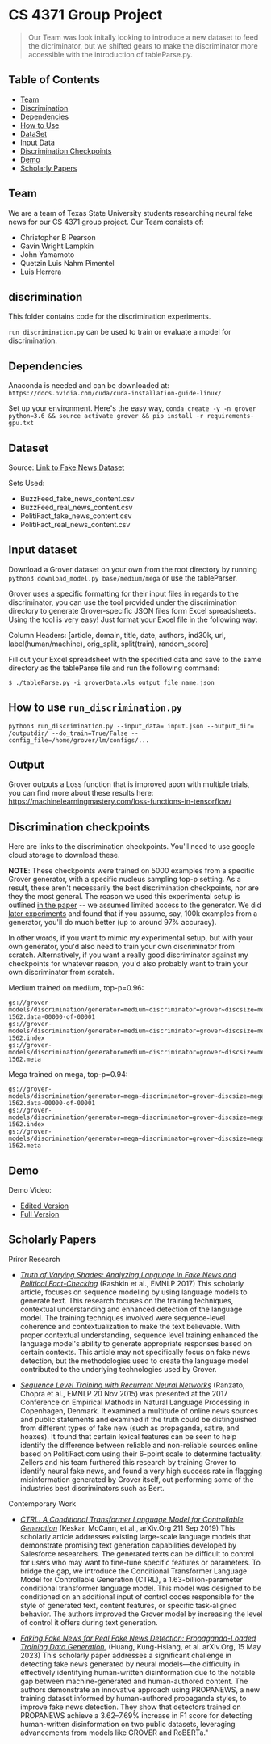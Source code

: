 # CS 4371 Group Project
> Our Team was look initally looking to introduce a new dataset to feed the dicriminator, but we shifted gears to make the discriminator more accessible with the introduction of tableParse.py. 


## Table of Contents
* [Team](#team)
* [Discrimination](#discrimination)
* [Dependencies](#dependencies)
* [How to Use](#how-to-use-run_discriminationpy)
* [DataSet](#dataset)
* [Input Data](#input-dataset)
* [Discrimination Checkpoints](#discrimination-checkpoints)
* [Demo](#demo)
* [Scholarly Papers](#scholarly-papers)

## Team

We are a team of Texas State University students researching neural fake news for our CS 4371 group project. Our Team consists of:

* Christopher B Pearson
* Gavin Wright Lampkin
* John Yamamoto
* Quetzin Luis Nahm Pimentel
* Luis Herrera

## discrimination

This folder contains code for the discrimination experiments.

`run_discrimination.py` can be used to train or evaluate a model for discrimination.

## Dependencies

Anaconda is needed and can be downloaded at: `https://docs.nvidia.com/cuda/cuda-installation-guide-linux/`

Set up your environment. Here's the easy way, `conda create -y -n grover python=3.6 && source activate grover && pip install -r requirements-gpu.txt`

## Dataset

Source: [Link to Fake News Dataset](https://www.kaggle.com/datasets/mohamedgreshamahdi/fakenewsnet?select=BuzzFeed_fake_news_content.csv)  

Sets Used:
- BuzzFeed_fake_news_content.csv
- BuzzFeed_real_news_content.csv
- PolitiFact_fake_news_content.csv
- PolitiFact_real_news_content.csv

## Input dataset

Download a Grover dataset on your own from the root directory by running `python3 download_model.py base/medium/mega` or use the tableParser.

Grover uses a specific formatting for their input files in regards to the discriminator, you can use the tool provided under the discrimination directory to generate Grover-specific JSON files form Excel spreadsheets.
Using the tool is very easy! Just format your Excel file in the following way:

Column Headers: [article, domain, title, date, authors, ind30k, url, label(human/machine), orig_split, split(train), random_score]


Fill out your Excel spreadsheet with the specified data and save to the same directory as the tableParse file and run the following command:
```
$ ./tableParse.py -i groverData.xls output_file_name.json
```


## How to use `run_discrimination.py`
```
python3 run_discrimination.py --input_data= input.json --output_dir= /outputdir/ --do_train=True/False --config_file=/home/grover/lm/configs/...
```

## Output

Grover outputs a Loss function that is improved apon with multiple trials, you can find more about these results here: https://machinelearningmastery.com/loss-functions-in-tensorflow/


## Discrimination checkpoints
Here are links to the discrimination checkpoints. You'll need to use google cloud storage to download these.

**NOTE**: These checkpoints were trained on 5000 examples from a specific Grover generator, with a specific nucleus sampling top-p setting. As a result, these aren't necessarily the best discrimination checkpoints, nor are they the most general. The reason we used this experimental setup is outlined [in the paper](https://arxiv.org/abs/1905.12616) -- we assumed limited access to the generator. We did [later experiments](https://medium.com/ai2-blog/counteracting-neural-disinformation-with-grover-6cf6690d463b) and found that if you assume, say, 100k examples from a generator, you'll do much better (up to around 97% accuracy).

In other words, if you want to mimic my experimental setup, but with your own generator, you'd also need to train your own discriminator from scratch. Alternatively, if you want a really good discriminator against my checkpoints for whatever reason, you'd also probably want to train your own discriminator from scratch.

Medium trained on medium, top-p=0.96:
```
gs://grover-models/discrimination/generator=medium~discriminator=grover~discsize=medium~dataset=p=0.96/model.ckpt-1562.data-00000-of-00001
gs://grover-models/discrimination/generator=medium~discriminator=grover~discsize=medium~dataset=p=0.96/model.ckpt-1562.index
gs://grover-models/discrimination/generator=medium~discriminator=grover~discsize=medium~dataset=p=0.96/model.ckpt-1562.meta
```

Mega trained on mega, top-p=0.94:
```
gs://grover-models/discrimination/generator=mega~discriminator=grover~discsize=mega~dataset=p=0.94/model.ckpt-1562.data-00000-of-00001
gs://grover-models/discrimination/generator=mega~discriminator=grover~discsize=mega~dataset=p=0.94/model.ckpt-1562.index
gs://grover-models/discrimination/generator=mega~discriminator=grover~discsize=mega~dataset=p=0.94/model.ckpt-1562.meta
```

## Demo 
Demo Video:
* [Edited Version](https://youtu.be/Tw3ZPeLu_xE)
* [Full Version](https://drive.google.com/file/d/1w6KgGKWCKcB4sjOPpGht5XH66w3EY9N8/view?usp=drive_link)

## Scholarly Papers

Priror Research 

* [_Truth of Varying Shades: Analyzing Language in Fake News and Political Fact-Checking_](https://aclanthology.org/D17-1317) 
(Rashkin et al., EMNLP 2017) This scholarly article, focuses on sequence modeling by using language models to generate text. This research focuses on the training techniques, contextual understanding and enhanced detection of the language model. The training techniques involved were sequence-level coherence and contextualization to make the text believable. With proper contextual understanding, sequence level training enhanced the language model's ability to generate appropriate responses based on certain contexts. This article may not specifically focus on fake news detection, but the methodologies used to create the language model contributed to the underlying technologies used by Grover.

* [_Sequence Level Training with Recurrent Neural Networks_](https://arxiv.org/abs/1511.06732) 
(Ranzato, Chopra et al., EMNLP 20 Nov 2015) was presented at the 2017 Conference on Empirical Mathods in Natural Language Processing in Copenhagen, Denmark. It examined a multitude of online news sources and public statements and examined if the truth could be distinguished from different types of fake new (such as propaganda, satire, and hoaxes). It found that certain lexical features can be seen to help identify the difference between reliable and non-reliable sources online based on PolitiFact.com using their 6-point scale to determine factuality. Zellers and his team furthered this research by training Grover to identify neural fake news, and found a very high success rate in flagging misinformation generated by Grover itself, out performing some of the industries best discriminators such as Bert.  

Contemporary Work

* [_CTRL: A Conditional Transformer Language Model for Controllable Generation_](https://arxiv.org/abs/1909.05858) 
(Keskar, McCann, et al., arXiv.Org 211 Sep 2019) This scholarly article addresses existing large-scale language models that demonstrate promising text generation capabilities developed by Salesforce researchers. The generated texts can be difficult to control for users who may want to fine-tune specific features or parameters. To bridge the gap, we introduce the Conditional Transformer Language Model for Controllable Generation (CTRL), a 1.63-billion-parameter conditional transformer language model. This model was designed to be conditioned on an additional input of control codes responsible for the style of generated text, content features, or specific task-aligned behavior. The authors improved the Grover model by increasing the level of control it offers during text generation.

* [_Faking Fake News for Real Fake News Detection: Propaganda-Loaded Training Data Generation._](https://arxiv.org/abs/2203.05386)
(Huang, Kung-Hsiang, et al. arXiv.Org, 15 May 2023) This scholarly paper addresses a significant challenge in detecting fake news generated by neural models—the difficulty in effectively identifying human-written disinformation due to the notable gap between machine-generated and human-authored content. The authors demonstrate an innovative approach using PROPANEWS, a new training dataset informed by human-authored propaganda styles, to improve fake news detection. They show that detectors trained on PROPANEWS achieve a 3.62–7.69% increase in F1 score for detecting human-written disinformation on two public datasets, leveraging advancements from models like GROVER and RoBERTa."


